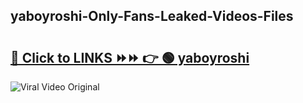 
 ## yaboyroshi-Only-Fans-Leaked-Videos-Files

# <h2><a href="https://mediaupload.pro?yaboyroshi">🔗 Click to LINKS ⏩⏩ 👉 🟢 yaboyroshi </a></h2>

<a href="https://mediaupload.pro?yaboyroshi" rel="nofollow" data-target="animated-image.originalLink"><img src="https://i.ibb.co.com/xMMVF88/686577567.gif" alt="Viral Video Original" style="max-width: 100%; display: inline-block;" data-target="animated-image.originalImage"></a>